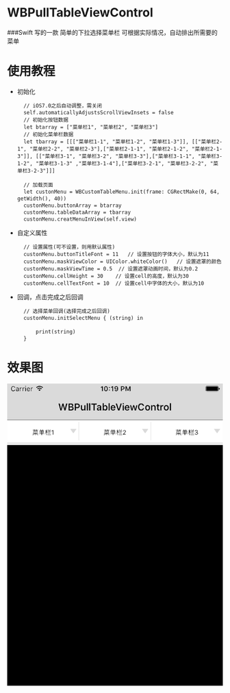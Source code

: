 # WBPullTableViewControl
###Swift 写的一款 简单的下拉选择菜单栏 可根据实际情况，自动排出所需要的菜单

使用教程
========

* 初始化

        // iOS7.0之后自动调整，需关闭
        self.automaticallyAdjustsScrollViewInsets = false
        // 初始化按钮数据
        let btarray = ["菜单栏1", "菜单栏2", "菜单栏3"]
        // 初始化菜单栏数据
        let tbarray = [[["菜单栏1-1", "菜单栏1-2", "菜单栏1-3"]], [["菜单栏2-1", "菜单栏2-2", "菜单栏2-3"],["菜单栏2-1-1", "菜单栏2-1-2", "菜单栏2-1-3"]], [["菜单栏3-1", "菜单栏3-2", "菜单栏3-3"],["菜单栏3-1-1", "菜单栏3-1-2", "菜单栏3-1-3" ,"菜单栏3-1-4"],["菜单栏3-2-1", "菜单栏3-2-2", "菜单栏3-2-3"]]]
        
        // 加载页面
        let custonMenu = WBCustomTableMenu.init(frame: CGRectMake(0, 64, getWidth(), 40))
        custonMenu.buttonArray = btarray
        custonMenu.tableDataArray = tbarray
        custonMenu.creatMenuInView(self.view)
        
* 自定义属性

        // 设置属性(可不设置，则用默认属性)
        custonMenu.buttonTitleFont = 11   // 设置按钮的字体大小，默认为11
        custonMenu.maskViewColor = UIColor.whiteColor()   // 设置遮罩的颜色
        custonMenu.maskViewTime = 0.5  // 设置遮罩动画时间，默认为0.2
        custonMenu.cellHeight = 30    // 设置cell的高度，默认为30
        custonMenu.cellTextFont = 10  // 设置cell中字体的大小，默认为10
        
* 回调，点击完成之后回调
        
        // 选择菜单回调(选择完成之后回调)
        custonMenu.initSelectMenu { (string) in
            
            print(string)
        }

效果图
=======
![gif](https://github.com/JsonBin/WBPullTableViewControl/raw/master/WBPullTableViewControl/tableview.gif "下拉选择菜单")
